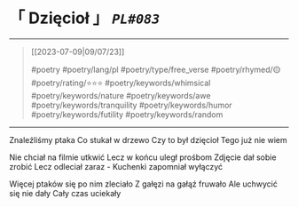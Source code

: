 # &#12300; Dzięcioł &#12301; *`PL#083`*

---

> [[2023-07-09|09/07/23]]
> 
> #poetry 
> #poetry/lang/pl 
> #poetry/type/free_verse 
> #poetry/rhymed/🟡 
> #poetry/rating/⭐⭐⭐ 
> #poetry/keywords/whimsical #poetry/keywords/nature #poetry/keywords/awe #poetry/keywords/tranquility #poetry/keywords/humor #poetry/keywords/futility #poetry/keywords/random 

---

Znaleźliśmy ptaka
Co stukał w drzewo
Czy to był dzięcioł
Tego już nie wiem

Nie chciał na filmie utkwić
Lecz w końcu uległ prośbom
Zdjęcie dał sobie zrobić
Lecz odleciał zaraz -
Kuchenki zapomniał wyłączyć

Więcej ptaków się po nim zleciało
Z gałęzi na gałąź fruwało
Ale uchwycić się nie dały
Cały czas uciekały